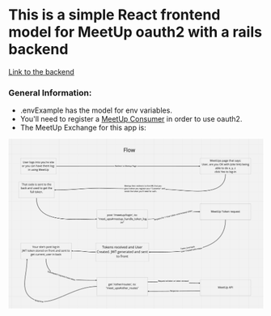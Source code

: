 # This is a simple React frontend model for MeetUp oauth2 with a rails backend 
[Link to the backend](https://github.com/wley3337/meetup-restructure-back)

### General Information:
* .envExample has the model for env variables. 
* You'll need to register a [MeetUp Consumer](https://secure.meetup.com/meetup_api/oauth_consumers/create/) in order to use oauth2. 
* The MeetUp Exchange for this app is: 

![flow](./public/flow.png)